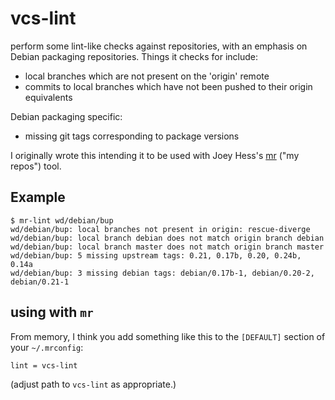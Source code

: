 # vcs-lint

perform some lint-like checks against repositories, with an emphasis on Debian
packaging repositories. Things it checks for include:

 * local branches which are not present on the 'origin' remote
 * commits to local branches which have not been pushed to their origin equivalents

Debian packaging specific:

 * missing git tags corresponding to package versions

I originally wrote this intending it to be used with Joey Hess's
[mr](https://joeyh.name/code/mr/) ("my repos") tool.

## Example

    $ mr-lint wd/debian/bup
    wd/debian/bup: local branches not present in origin: rescue-diverge
    wd/debian/bup: local branch debian does not match origin branch debian
    wd/debian/bup: local branch master does not match origin branch master
    wd/debian/bup: 5 missing upstream tags: 0.21, 0.17b, 0.20, 0.24b, 0.14a
    wd/debian/bup: 3 missing debian tags: debian/0.17b-1, debian/0.20-2, debian/0.21-1

## using with `mr`

From memory, I think you add something like this to the `[DEFAULT]` section of your `~/.mrconfig`:

    lint = vcs-lint
    
(adjust path to `vcs-lint` as appropriate.)
